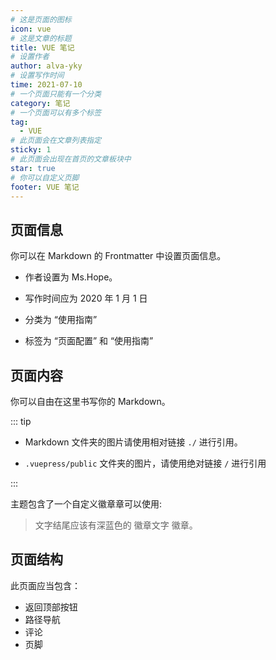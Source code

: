 ```yaml
---
# 这是页面的图标
icon: vue
# 这是文章的标题
title: VUE 笔记
# 设置作者
author: alva-yky
# 设置写作时间
time: 2021-07-10
# 一个页面只能有一个分类
category: 笔记
# 一个页面可以有多个标签
tag:
  - VUE
# 此页面会在文章列表指定
sticky: 1
# 此页面会出现在首页的文章板块中
star: true
# 你可以自定义页脚
footer: VUE 笔记
---
```


## 页面信息

你可以在 Markdown 的 Frontmatter 中设置页面信息。

- 作者设置为 Ms.Hope。

- 写作时间应为 2020 年 1 月 1 日

- 分类为 “使用指南”

- 标签为 “页面配置” 和 “使用指南”

## 页面内容

你可以自由在这里书写你的 Markdown。

::: tip

- Markdown 文件夹的图片请使用相对链接 `./` 进行引用。

- `.vuepress/public` 文件夹的图片，请使用绝对链接 `/` 进行引用

:::

主题包含了一个自定义徽章章可以使用:

> 文字结尾应该有深蓝色的 徽章文字 徽章。 <Badge text="徽章文字" color="#242378" />

## 页面结构

此页面应当包含：

- 返回顶部按钮
- 路径导航
- 评论
- 页脚
